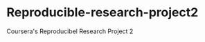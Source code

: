 Reproducible-research-project2
===============================================

Coursera's Reproducibel Research Project 2
